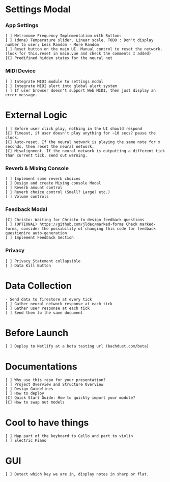 # Settings Modal
### App Settings
    [ ] Metronome Frequency Implementation with Buttons
    [ ] (done) Temperature slider. Linear scale. TODO : Don't display number to user; Less Random - More Random
    [ ] Reset button on the main UI. Manual control to reset the network. (look for this.reset in main.vue and check the comments I added)
    [C] Predifined hidden states for the neural net

### MIDI Device
    [ ] Integrate MIDI module to settings modal
    [ ] Integrate MIDI alert into global alert system
    [ ] If user browser doesn't support Web MIDI, then just display an error message.

# External Logic
    [ ] Before user click play, nothing in the UI should respond
    [C] Timeout, if user doesn't play anything for ~10 secs? pause the clock.
    [C] Auto-reset. If the neural network is playing the same note for x seconds, then reset the neural network.
    [C] Misalignment. If the neural network is outputting a different tick than current tick, send out warning.    

### Reverb & Mixing Console
    [ ] Implement some reverb choices
    [ ] Design and create Mixing console Modal
    [ ] Reverb amount control
    [ ] Reverb choice control (Small? Large? etc.)
    [ ] Volume controls

### Feedback Modal
    [C] Christo: Waiting for Christo to design feedback questions
    [ ] (OPTIONAL) https://github.com/jldec/marked-forms Check marked-forms, consider the possibility of changing this code for feedback questionire auto-generation
    [ ] Implement Feedback Section

### Privacy
    [ ] Privacy Statement collapsible
    [ ] Data Kill Button

# Data Collection
    - Send data to firestore at every tick
    [ ] Gather neural network response at each tick
    [ ] Gather user response at each tick
    [ ] Send them to the same document

# Before Launch
    [ ] Deploy to Netlify at a beta testing url (bachduet.com/beta)

# Documentations
    [ ] Why use this repo for your presentation?
    [ ] Project Overview and Structure Overview
    [ ] Design Guidelines
    [ ] How to deploy
    [C] Quick Start Guide: How to quickly import your module?
    [C] How to swap out models

# Cool to have things
    [ ] Map part of the keyboard to Cello and part to violin
    [ ] Electric Piano

# GUI
    [ ] Detect which key we are in, display notes in sharp or flat.